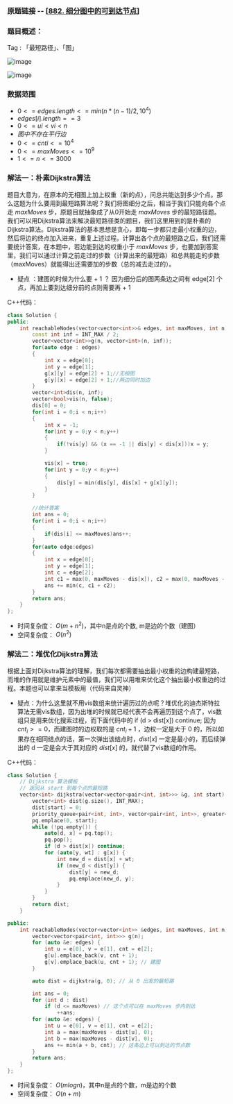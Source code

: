 ### 原题链接 -- [[882. 细分图中的可到达节点](https://leetcode.cn/problems/reachable-nodes-in-subdivided-graph/)]

### 题目概述：
Tag : 「最短路径」、「图」

![image](https://user-images.githubusercontent.com/99656524/204070674-87717f1b-63da-4c09-b0db-8edd62b4b9bf.png)

![image](https://user-images.githubusercontent.com/99656524/204070683-b5a672a2-dca1-4aec-bc1e-7ae9c4bcb020.png)

### 数据范围
* $0 <= edges.length <= min(n * (n - 1) / 2, 10^4)$
* $edges[i].length == 3$
* $0 <= ui < vi < n$
* $图中 不存在平行边$
* $0 <= cnti <= 10^4$
* $0 <= maxMoves <= 10^9$
* $1 <= n <= 3000$

### 解法一：朴素Dijkstra算法
题目大意为，在原本的无相图上加上权重（新的点），问总共能达到多少个点。那么这题为什么要用到最短路算法呢？我们将图细分之后，相当于我们只能向各个点走 $maxMoves$ 步，原题目就抽象成了从0开始走 $maxMoves$ 步的最短路径题。我们可以用Dijkstra算法来解决最短路径类的题目，我们这里用到的是朴素的Dijkstra算法。Dijkstra算法的基本思想是贪心，即每一步都只走最小权重的边，然后将边的终点加入进来，重复上述过程。计算出各个点的最短路之后，我们还需要统计答案，在本题中，若边能到达的权重小于 $maxMoves$ 步，也要加到答案里，我们可以通过计算之前走过的步数（计算出来的最短路）和总共能走的步数（maxMoves）就能得出还需要加的步数（总的减去走过的）。

* 疑点 ：建图的时候为什么要 + 1 ？ 因为细分后的图两条边之间有 edge[2] 个点，再加上要到达细分前的点则需要再 + 1

C++代码：
```cpp
class Solution {
public:
    int reachableNodes(vector<vector<int>>& edges, int maxMoves, int n) {
        const int inf = INT_MAX / 2;
        vector<vector<int>>g(n, vector<int>(n, inf));
        for(auto edge : edges)
        {
            int x = edge[0];
            int y = edge[1];
            g[x][y] = edge[2] + 1;//无相图
            g[y][x] = edge[2] + 1;//两边同时加边
        }
        vector<int>dis(n, inf);
        vector<bool>vis(n, false);
        dis[0] = 0;
        for(int i = 0;i < n;i++)
        {
            int x = -1;
            for(int y = 0;y < n;y++)
            {
                if(!vis[y] && (x == -1 || dis[y] < dis[x]))x = y;
            }

            vis[x] = true;
            for(int y = 0;y < n;y++)
            {
                dis[y] = min(dis[y], dis[x] + g[x][y]);
            }
        }

        //统计答案
        int ans = 0;
        for(int i = 0;i < n;i++)
        {
            if(dis[i] <= maxMoves)ans++;
        }
        for(auto edge:edges)
        {
            int x = edge[0];
            int y = edge[1];
            int c = edge[2];
            int c1 = max(0, maxMoves - dis[x]), c2 = max(0, maxMoves - dis[y]);
            ans += min(c, c1 + c2);
        }
        return ans;
    }
};
```
* 时间复杂度： $O(m + n^2)$，其中n是点的个数, m是边的个数（建图）
* 空间复杂度： $O(n^2)$

### 解法二：堆优化Dijkstra算法
根据上面对Dijkstra算法的理解，我们每次都需要抽出最小权重的边构建最短路，而堆的作用就是维护元素中的最值，我们可以用堆来优化这个抽出最小权重边的过程。本题也可以拿来当模板用（代码来自灵神）

* 疑点：为什么这里就不用vis数组来统计遍历过的点呢？堆优化的迪杰斯特拉算法无需vis数组，因为出堆的时候就已经代表不会再遍历到这个点了，vis数组只是用来优化搜索过程，而下面代码中的 if (d > dist[x]) continue; 因为 $cnt_i>=0$，而建图时的边权取的是 $cnt_i+1$ ，边权一定是大于 0 的，所以如果存在相同结点的话，第一次弹出该结点时，$dist[x]$ 一定是最小的，而后续弹出的 d 一定是会大于其对应的 $dist[x]$ 的，就代替了vis数组的作用。

C++代码：
```cpp
class Solution {
    // Dijkstra 算法模板
    // 返回从 start 到每个点的最短路
    vector<int> dijkstra(vector<vector<pair<int, int>>> &g, int start) {
        vector<int> dist(g.size(), INT_MAX);
        dist[start] = 0;
        priority_queue<pair<int, int>, vector<pair<int, int>>, greater<>> pq;
        pq.emplace(0, start);
        while (!pq.empty()) {
            auto[d, x] = pq.top();
            pq.pop();
            if (d > dist[x]) continue;
            for (auto[y, wt] : g[x]) {
                int new_d = dist[x] + wt;
                if (new_d < dist[y]) {
                    dist[y] = new_d;
                    pq.emplace(new_d, y);
                }
            }
        }
        return dist;
    }

public:
    int reachableNodes(vector<vector<int>> &edges, int maxMoves, int n) {
        vector<vector<pair<int, int>>> g(n);
        for (auto &e: edges) {
            int u = e[0], v = e[1], cnt = e[2];
            g[u].emplace_back(v, cnt + 1);
            g[v].emplace_back(u, cnt + 1); // 建图
        }

        auto dist = dijkstra(g, 0); // 从 0 出发的最短路

        int ans = 0;
        for (int d : dist)
            if (d <= maxMoves) // 这个点可以在 maxMoves 步内到达
                ++ans;
        for (auto &e: edges) {
            int u = e[0], v = e[1], cnt = e[2];
            int a = max(maxMoves - dist[u], 0);
            int b = max(maxMoves - dist[v], 0);
            ans += min(a + b, cnt); // 这条边上可以到达的节点数
        }
        return ans;
    }
};
```
* 时间复杂度： $O(mlogn)$，其中n是点的个数，m是边的个数
* 空间复杂度： $O(n + m)$
